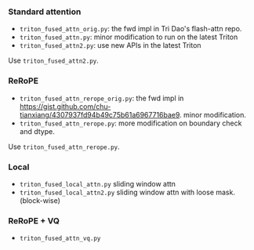 
### Standard attention

* `triton_fused_attn_orig.py`: the fwd impl in Tri Dao's flash-attn repo.
* `triton_fused_attn.py`: minor modification to run on the latest Triton
* `triton_fused_attn2.py`: use new APIs in the latest Triton

Use `triton_fused_attn2.py`.

### ReRoPE

* `triton_fused_attn_rerope_orig.py`: the fwd impl in https://gist.github.com/chu-tianxiang/4307937fd94b49c75b61a6967716bae9. minor modification.
* `triton_fused_attn_rerope.py`: more modification on boundary check and dtype.

Use `triton_fused_attn_rerope.py`.

### Local

* `triton_fused_local_attn.py` sliding window attn
* `triton_fused_local_attn2.py` sliding window attn with loose mask. (block-wise)

### ReRoPE + VQ

* `triton_fused_attn_vq.py`